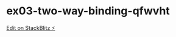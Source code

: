 # ex03-two-way-binding-qfwvht

[Edit on StackBlitz ⚡️](https://stackblitz.com/edit/ex03-two-way-binding-qfwvht)